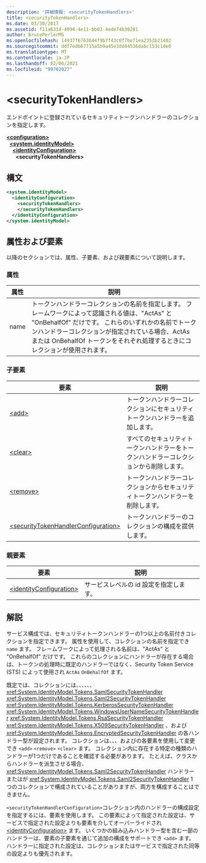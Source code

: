 ```yaml
---
description: '詳細情報: <securityTokenHandlers>'
title: <securityTokenHandlers>
ms.date: 03/30/2017
ms.assetid: f11a631d-4094-4e11-bb03-4ede74b30281
author: BrucePerlerMS
ms.openlocfilehash: 14937f6763644f9b7f43c0f7be71ea2352b21402
ms.sourcegitcommit: ddf7edb67715a5b9a45e3dd44536dabc153c1de0
ms.translationtype: MT
ms.contentlocale: ja-JP
ms.lasthandoff: 02/06/2021
ms.locfileid: "99782027"
---
```

# \<securityTokenHandlers>

エンドポイントに登録されているセキュリティトークンハンドラーのコレクションを指定します。  
  
[**\<configuration>**](../configuration-element.md)\
&nbsp;&nbsp;[**\<system.identityModel>**](system-identitymodel.md)\
&nbsp;&nbsp;&nbsp;&nbsp;[**\<identityConfiguration>**](identityconfiguration.md)\
&nbsp;&nbsp;&nbsp;&nbsp;&nbsp;&nbsp;**\<securityTokenHandlers>**  
  
## <a name="syntax"></a>構文  
  
```xml  
<system.identityModel>  
  <identityConfiguration>  
    <securityTokenHandlers>  
    </securityTokenHandlers>  
  </identityConfiguration>  
</system.identityModel>  
```  
  
## <a name="attributes-and-elements"></a>属性および要素  

 以降のセクションでは、属性、子要素、および親要素について説明します。  
  
### <a name="attributes"></a>属性  
  
|属性|説明|  
|---------------|-----------------|  
|name|トークンハンドラーコレクションの名前を指定します。 フレームワークによって認識される値は、"ActAs" と "OnBehalfOf" だけです。 これらのいずれかの名前でトークンハンドラーコレクションが指定されている場合、ActAs または OnBehalfOf トークンをそれぞれ処理するときにコレクションが使用されます。|  
  
### <a name="child-elements"></a>子要素  
  
|要素|説明|  
|-------------|-----------------|  
|[\<add>](add.md)|トークンハンドラーコレクションにセキュリティトークンハンドラーを追加します。|  
|[\<clear>](clear.md)|すべてのセキュリティトークンハンドラーをトークンハンドラーコレクションから削除します。|  
|[\<remove>](remove.md)|トークンハンドラーコレクションからセキュリティトークンハンドラーを削除します。|  
|[\<securityTokenHandlerConfiguration>](securitytokenhandlerconfiguration.md)|トークンハンドラーのコレクションの構成を提供します。|  
  
### <a name="parent-elements"></a>親要素  
  
|要素|説明|  
|-------------|-----------------|  
|[\<identityConfiguration>](identityconfiguration.md)|サービスレベルの id 設定を指定します。|  
  
## <a name="remarks"></a>解説  

 サービス構成では、セキュリティトークンハンドラーの1つ以上の名前付きコレクションを指定できます。 属性を使用して、コレクションの名前を指定でき `name` ます。 フレームワークによって処理される名前は、"ActAs" と "OnBehalfOf" だけです。 これらのコレクションにハンドラーが存在する場合は、トークンの処理時に既定のハンドラーではなく、Security Token Service (STS) によって使用され `ActAs` `OnBehalfOf` ます。  
  
 既定では、コレクションには、、、、、、 <xref:System.IdentityModel.Tokens.SamlSecurityTokenHandler> <xref:System.IdentityModel.Tokens.Saml2SecurityTokenHandler> <xref:System.IdentityModel.Tokens.KerberosSecurityTokenHandler> <xref:System.IdentityModel.Tokens.WindowsUserNameSecurityTokenHandler> <xref:System.IdentityModel.Tokens.RsaSecurityTokenHandler> <xref:System.IdentityModel.Tokens.X509SecurityTokenHandler> 、および <xref:System.IdentityModel.Tokens.EncryptedSecurityTokenHandler> の各ハンドラー型が設定されます。 コレクションは、、、およびの各要素を使用して変更でき `<add>` `<remove>` `<clear>` ます。 コレクション内に存在する特定の種類のハンドラーが1つだけであることを確認する必要があります。 たとえば、クラスからハンドラーを派生させる場合、 <xref:System.IdentityModel.Tokens.Saml2SecurityTokenHandler> ハンドラーまたはが <xref:System.IdentityModel.Tokens.Saml2SecurityTokenHandler> 1 つのコレクションで構成されていることがありますが、両方を構成することはできません。  
  
 `<securityTokenHandlerConfiguration>`コレクション内のハンドラーの構成設定を指定するには、要素を使用します。 この要素によって指定された設定は、サービスで指定された設定よりも要素を介してオーバーライドされ [\<identityConfiguration>](identityconfiguration.md) ます。 いくつかの組み込みハンドラー型を含む一部のハンドラーは、要素の子要素を通じて追加の構成をサポートでき `<add>` ます。 ハンドラーに指定された設定は、コレクションまたはサービスで指定された同等の設定よりも優先されます。
